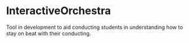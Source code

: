 # InteractiveOrchestra
Tool in development to aid conducting students in understanding how to stay on beat with their conducting. 
